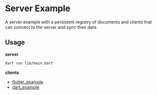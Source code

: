 # Server Example

A server example with a persistent registry of documents and clients that can connect to the server and sync their data.

## Usage

**server**

```sh
dart run lib/main.dart
```

**clients**

- [flutter_example](https://github.com/MattiaPispisa/crdt/tree/main/packages/crdt_socket_sync/example/flutter_example)
- [dart_example](https://github.com/MattiaPispisa/crdt/tree/main/packages/crdt_socket_sync/example/main_client.dart)